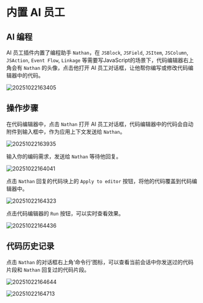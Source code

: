 # 内置 AI 员工

## AI 编程

AI 员工插件内置了编程助手 `Nathan`，在 `JSBlock`, `JSField`, `JSItem`, `JSColumn`, `JSAction`, `Event Flow`, `Linkage` 等需要写JavaScript的场景下，代码编辑器右上角会有 `Nathan` 的头像，点击他打开 AI 员工对话框，让他帮你编写或修改代码编辑器中的代码。

![20251022163405](https://static-docs.nocobase.com/20251022163405.png)

## 操作步骤

在代码编辑器中，点击 `Nathan` 打开 AI 员工对话框，代码编辑器中的代码会自动附件到输入框中，作为应用上下文发送给 `Nathan`。

![20251022163935](https://static-docs.nocobase.com/20251022163935.png)

输入你的编码需求，发送给 `Nathan` 等待他回复。

![20251022164041](https://static-docs.nocobase.com/20251022164041.png)

点击 `Nathan` 回复的代码块上的 `Apply to editor` 按钮，将他的代码覆盖到代码编辑器中。

![20251022164323](https://static-docs.nocobase.com/20251022164323.png)

点击代码编辑器的 `Run` 按钮，可以实时查看效果。

![20251022164436](https://static-docs.nocobase.com/20251022164436.png)

## 代码历史记录

点击 `Nathan` 的对话框右上角‘命令行’图标，可以查看当前会话中你发送过的代码片段和 `Nathan` 回复过的代码片段。

![20251022164644](https://static-docs.nocobase.com/20251022164644.png)

![20251022164713](https://static-docs.nocobase.com/20251022164713.png)
